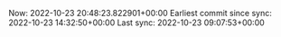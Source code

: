 Now: 2022-10-23 20:48:23.822901+00:00 Earliest commit since sync: 2022-10-23 14:32:50+00:00 Last sync: 2022-10-23 09:07:53+00:00
